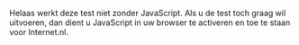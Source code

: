 Helaas werkt deze test niet zonder JavaScript. Als u de test toch graag wil uitvoeren, dan dient u JavaScript in uw browser te activeren en toe te staan voor Internet.nl.
